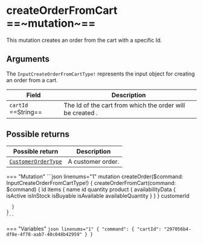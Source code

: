 # createOrderFromCart ==~mutation~==

This mutation creates an order from the cart with a specific Id.

## Arguments

The `InputCreateOrderFromCartType!` represents the input object for creating an order from a cart.

| Field                  | Description                                                |
|------------------------|----------------------------------------------------------  |
| `cartId` ==String==    | The Id of the cart from which the order will be created . |

## Possible returns

| Possible return                                          	| Description          	|
|---------------------------------------------------------	|----------------------	|
| [`CustomerOrderType`](../objects/customer-order-type.md)  |  A customer order.  	|


=== "Mutation"
    ```json linenums="1"
    mutation createOrder($command: InputCreateOrderFromCartType!) {
      createOrderFromCart(command: $command) {
      id
      items
      {
        name
        id
        quantity
        product
        {
          availabilityData
          {
            isActive
            isInStock
            isBuyable
            isAvailable
            availableQuantity
          }
        }
      }
      customerId

      }
    }
    ```

=== "Variables"
    ```json linenums="1"
    {
      "command": {
        "cartId": "297056b4-df8e-4f78-aab7-40c048b42959"
      }
    }
    ```
